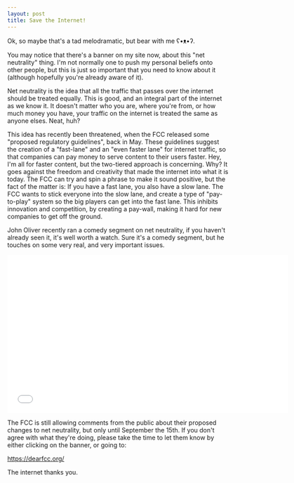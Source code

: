 ```yaml
---
layout: post
title: Save the Internet!
---
```


Ok, so maybe that's a tad melodramatic, but bear with me ʕ•ᴥ•ʔ.

You may notice that there's a banner on my site now, about this "net neutrality" thing.
I'm not normally one to push my personal beliefs onto other people, but this is just so important that you need to know about it (although hopefully you're already aware of it).

Net neutrality is the idea that all the traffic that passes over the internet should be treated equally. This is good, and an integral part of the internet as we know it.
It doesn't matter who you are, where you're from, or how much money you have, your traffic on the internet is treated the same as anyone elses. Neat, huh?

This idea has recently been threatened, when the FCC released some "proposed regulatory guidelines", back in May.
These guidelines suggest the creation of a "fast-lane" and an "even faster lane" for internet traffic, so that companies can pay money to serve content to their users faster.
Hey, I'm all for faster content, but the two-tiered approach is concerning. Why? It goes against the freedom and creativity that made the internet into what it is today.
The FCC can try and spin a phrase to make it sound positive, but the fact of the matter is: If you have a fast lane, you also have a slow lane.
The FCC wants to stick everyone into the slow lane, and create a type of "pay-to-play" system so the big players can get into the fast lane.
This inhibits innovation and competition, by creating a pay-wall, making it hard for new companies to get off the ground.

John Oliver recently ran a comedy segment on net neutrality, if you haven't already seen it, it's well worth a watch.
Sure it's a comedy segment, but he touches on some very real, and very important issues.

<iframe width="640" height="360" src="//www.youtube.com/embed/fpbOEoRrHyU" frameborder="0" allowfullscreen></iframe>

The FCC is still allowing comments from the public about their proposed changes to net neutrality, but only until September the 15th.
If you don't agree with what they're doing, please take the time to let them know by either clicking on the banner, or going to:

<a href="https://dearfcc.org/">https://dearfcc.org/</a>

The internet thanks you.
